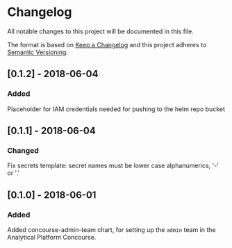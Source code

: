 # Changelog
All notable changes to this project will be documented in this file.

The format is based on [Keep a Changelog](http://keepachangelog.com/en/1.0.0/)
and this project adheres to [Semantic Versioning](http://semver.org/spec/v2.0.0.html).

## [0.1.2] - 2018-06-04
### Added
Placeholder for IAM credentials needed for pushing to the helm repo bucket

## [0.1.1] - 2018-06-04
### Changed
Fix secrets template: secret names must be lower case alphanumerics, '-' or '.'

## [0.1.0] - 2018-06-01
### Added
Added concourse-admin-team chart, for setting up the `admin` team in the Analytical Platform Concourse.
